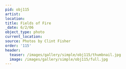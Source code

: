 ```yaml
---
pid: obj115
artist:
location:
title: Fields of Fire
_date: 6/2/06
object_type: photo
current_location:
source: Photos by Clint Fisher
order: '115'
header:
  teaser: /images/gallery/simple/obj115/thumbnail.jpg
  image: /images/gallery/simple/obj115/full.jpg
---
```

